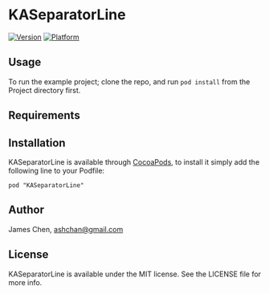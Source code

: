 # KASeparatorLine

[![Version](http://cocoapod-badges.herokuapp.com/v/KASeparatorLine/badge.png)](http://cocoadocs.org/docsets/KASeparatorLine)
[![Platform](http://cocoapod-badges.herokuapp.com/p/KASeparatorLine/badge.png)](http://cocoadocs.org/docsets/KASeparatorLine)

## Usage

To run the example project; clone the repo, and run `pod install` from the Project directory first.

## Requirements

## Installation

KASeparatorLine is available through [CocoaPods](http://cocoapods.org), to install
it simply add the following line to your Podfile:

    pod "KASeparatorLine"

## Author

James Chen, ashchan@gmail.com

## License

KASeparatorLine is available under the MIT license. See the LICENSE file for more info.

